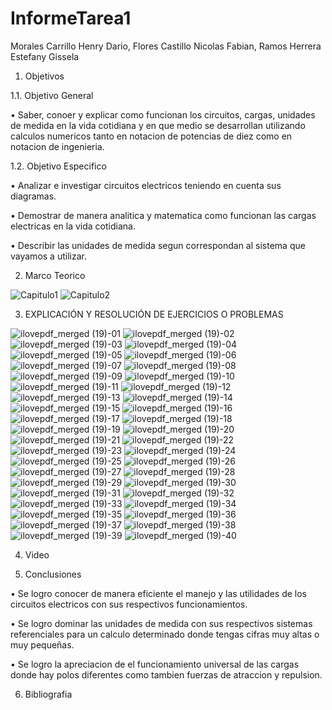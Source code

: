 # InformeTarea1

Morales Carrillo Henry Dario, Flores Castillo Nicolas Fabian, Ramos Herrera Estefany Gissela  

1. Objetivos

1.1. Objetivo General 

• Saber, conoer y explicar como funcionan los circuitos, cargas, unidades de medida en la vida cotidiana y en que medio se desarrollan utilizando calculos numericos tanto en notacion de potencias de diez como en notacion de ingenieria.

1.2. Objetivo Especifico

•	Analizar e investigar circuitos electricos teniendo en cuenta sus diagramas.

•	Demostrar de manera analitica y matematica como funcionan las cargas electricas en la vida cotidiana. 

•	Describir las unidades de medida segun correspondan al sistema que vayamos a utilizar.

2. Marco Teorico

![Capitulo1](https://user-images.githubusercontent.com/85144847/120264806-2c426900-c264-11eb-9d0f-225158f37c42.png)
![Capitulo2](https://user-images.githubusercontent.com/85144847/120264882-5dbb3480-c264-11eb-9d32-0cd462c3c803.jpeg)

3. EXPLICACIÓN Y RESOLUCIÓN DE EJERCICIOS O PROBLEMAS

![ilovepdf_merged (19)-01](https://user-images.githubusercontent.com/85144847/120265390-9576ac00-c265-11eb-9ff3-585ec2fc7a37.png)
![ilovepdf_merged (19)-02](https://user-images.githubusercontent.com/85144847/120265525-e25a8280-c265-11eb-8ca3-0c15d590d22a.png)
![ilovepdf_merged (19)-03](https://user-images.githubusercontent.com/85144847/120265527-e2f31900-c265-11eb-9617-2ae555198d43.png)
![ilovepdf_merged (19)-04](https://user-images.githubusercontent.com/85144847/120265860-73c9f480-c266-11eb-8276-902edd49bfb2.png)
![ilovepdf_merged (19)-05](https://user-images.githubusercontent.com/85144847/120265862-74628b00-c266-11eb-9ef5-d3160e43c765.png)
![ilovepdf_merged (19)-06](https://user-images.githubusercontent.com/85144847/120265863-74fb2180-c266-11eb-970e-4f34202bd872.png)
![ilovepdf_merged (19)-07](https://user-images.githubusercontent.com/85144847/120265864-7593b800-c266-11eb-9d81-14b2a713407f.png)
![ilovepdf_merged (19)-08](https://user-images.githubusercontent.com/85144847/120265866-7593b800-c266-11eb-981f-2a3b9b1df085.png)
![ilovepdf_merged (19)-09](https://user-images.githubusercontent.com/85144847/120265867-762c4e80-c266-11eb-80ce-8786222bc9a4.png)
![ilovepdf_merged (19)-10](https://user-images.githubusercontent.com/85144847/120265869-76c4e500-c266-11eb-90ae-c93aa91cfa68.png)
![ilovepdf_merged (19)-11](https://user-images.githubusercontent.com/85144847/120265902-85ab9780-c266-11eb-890e-970806bcda05.png)
![ilovepdf_merged (19)-12](https://user-images.githubusercontent.com/85144847/120265905-86442e00-c266-11eb-942c-d919bac65d02.png)
![ilovepdf_merged (19)-13](https://user-images.githubusercontent.com/85144847/120265906-86dcc480-c266-11eb-8a2e-dde2996ebe54.png)
![ilovepdf_merged (19)-14](https://user-images.githubusercontent.com/85144847/120265907-87755b00-c266-11eb-9871-b99e4f796592.png)
![ilovepdf_merged (19)-15](https://user-images.githubusercontent.com/85144847/120265908-880df180-c266-11eb-85e1-ad41b8482e10.png)
![ilovepdf_merged (19)-16](https://user-images.githubusercontent.com/85144847/120265910-880df180-c266-11eb-8646-f3b6865dd945.png)
![ilovepdf_merged (19)-17](https://user-images.githubusercontent.com/85144847/120265911-88a68800-c266-11eb-8e23-e667a5cf77b3.png)
![ilovepdf_merged (19)-18](https://user-images.githubusercontent.com/85144847/120265913-893f1e80-c266-11eb-98d4-3c1772292989.png)
![ilovepdf_merged (19)-19](https://user-images.githubusercontent.com/85144847/120265914-893f1e80-c266-11eb-8b91-dc07c97d2707.png)
![ilovepdf_merged (19)-20](https://user-images.githubusercontent.com/85144847/120265915-89d7b500-c266-11eb-8b4e-2f222026103d.png)
![ilovepdf_merged (19)-21](https://user-images.githubusercontent.com/85144847/120265917-8a704b80-c266-11eb-85a4-81438be9fb40.png)
![ilovepdf_merged (19)-22](https://user-images.githubusercontent.com/85144847/120265919-8a704b80-c266-11eb-8bb2-f91d62f4f3f4.png)
![ilovepdf_merged (19)-23](https://user-images.githubusercontent.com/85144847/120265921-8b08e200-c266-11eb-8b20-af38b382db65.png)
![ilovepdf_merged (19)-24](https://user-images.githubusercontent.com/85144847/120265923-8ba17880-c266-11eb-8bfb-560ee81f6584.png)
![ilovepdf_merged (19)-25](https://user-images.githubusercontent.com/85144847/120265925-8c3a0f00-c266-11eb-87f4-6649cad5b9fd.png)
![ilovepdf_merged (19)-26](https://user-images.githubusercontent.com/85144847/120265927-8cd2a580-c266-11eb-8b78-ddf5f03923b0.png)
![ilovepdf_merged (19)-27](https://user-images.githubusercontent.com/85144847/120265928-8d6b3c00-c266-11eb-9317-b6e274dc0d5a.png)
![ilovepdf_merged (19)-28](https://user-images.githubusercontent.com/85144847/120265929-8e9c6900-c266-11eb-80d4-1ce576dd8bcd.png)
![ilovepdf_merged (19)-29](https://user-images.githubusercontent.com/85144847/120265930-8f34ff80-c266-11eb-923b-e6bc50e9c284.png)
![ilovepdf_merged (19)-30](https://user-images.githubusercontent.com/85144847/120266015-b095eb80-c266-11eb-892b-e201187ed0e0.png)
![ilovepdf_merged (19)-31](https://user-images.githubusercontent.com/85144847/120266016-b1c71880-c266-11eb-8032-f5013fe3be7c.png)
![ilovepdf_merged (19)-32](https://user-images.githubusercontent.com/85144847/120266018-b25faf00-c266-11eb-870b-f4b1855806cd.png)
![ilovepdf_merged (19)-33](https://user-images.githubusercontent.com/85144847/120266020-b2f84580-c266-11eb-91f9-720bad586983.png)
![ilovepdf_merged (19)-34](https://user-images.githubusercontent.com/85144847/120266021-b390dc00-c266-11eb-80ed-2f38f813f582.png)
![ilovepdf_merged (19)-35](https://user-images.githubusercontent.com/85144847/120266023-b4297280-c266-11eb-8b9e-b9bffde6ff1e.png)
![ilovepdf_merged (19)-36](https://user-images.githubusercontent.com/85144847/120266026-b4c20900-c266-11eb-9e2b-e6d847db3b6f.png)
![ilovepdf_merged (19)-37](https://user-images.githubusercontent.com/85144847/120266027-b55a9f80-c266-11eb-88df-2ad0e2fa0e1c.png)
![ilovepdf_merged (19)-38](https://user-images.githubusercontent.com/85144847/120266028-b5f33600-c266-11eb-9a0f-4ce7a66aa436.png)
![ilovepdf_merged (19)-39](https://user-images.githubusercontent.com/85144847/120266029-b5f33600-c266-11eb-8057-5a00e3eeb425.png)
![ilovepdf_merged (19)-40](https://user-images.githubusercontent.com/85144847/120266033-b7246300-c266-11eb-973f-523c5c4001ac.png)

4. Video 

5. Conclusiones

•	Se logro conocer de manera eficiente el manejo y las utilidades de los circuitos electricos con sus respectivos funcionamientos.

•	Se logro dominar las unidades de medida con sus respectivos sistemas referenciales para un calculo determinado donde tengas cifras muy altas o muy pequeñas. 

•	Se logro la apreciacion de el funcionamiento universal de las cargas donde hay polos diferentes como tambien fuerzas de atraccion y repulsion.

6. Bibliografia 


